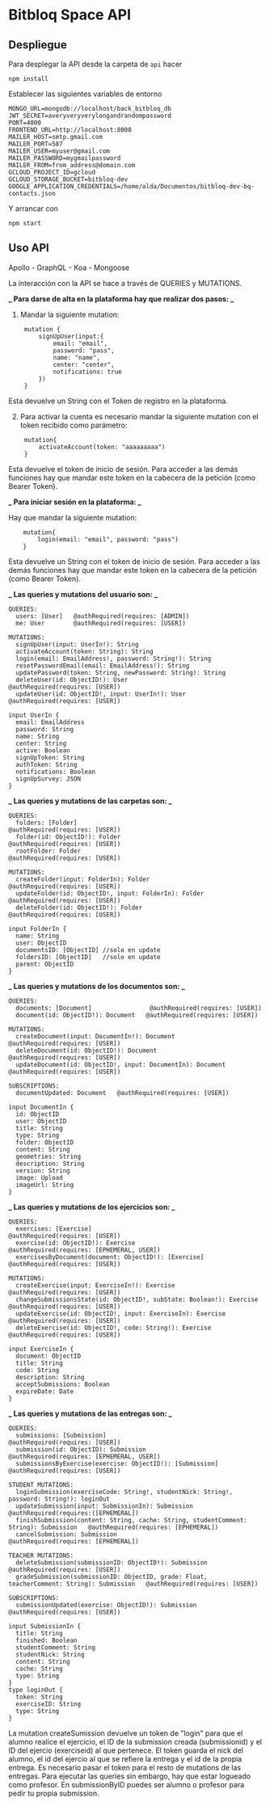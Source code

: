 # Bitbloq Space API

## Despliegue

Para desplegar la API desde la carpeta de `api` hacer

    npm install

Establecer las siguientes variables de entorno

    MONGO_URL=mongodb://localhost/back_bitbloq_db
    JWT_SECRET=averyveryverylongandrandompassword
    PORT=4000
    FRONTEND_URL=http://localhost:8000
    MAILER_HOST=smtp.gmail.com
    MAILER_PORT=587
    MAILER_USER=myuser@gmail.com
    MAILER_PASSWORD=mygmailpassword
    MAILER_FROM=from_address@domain.com
    GCLOUD_PROJECT_ID=gcloud
    GCLOUD_STORAGE_BUCKET=bitbloq-dev
    GOOGLE_APPLICATION_CREDENTIALS=/home/alda/Documentos/bitbloq-dev-bq-contacts.json

Y arrancar con

    npm start

## Uso API

Apollo - GraphQL - Koa - Mongoose

La interacción con la API se hace a través de QUERIES y MUTATIONS.

**_ Para darse de alta en la plataforma hay que realizar dos pasos: _**

1.  Mandar la siguiente mutation:

         mutation {
             signUpUser(input:{
                 email: "email",
                 password: "pass",
                 name: "name",
                 center: "center",
                 notifications: true
             })
         }

Esta devuelve un String con el Token de registro en la plataforma.

2.  Para activar la cuenta es necesario mandar la siguiente mutation con el token recibido como parámetro:

         mutation{
             activateAccount(token: "aaaaaaaaa")
         }

Esta devuelve el token de inicio de sesión. Para acceder a las demás funciones hay que mandar este token en la cabecera de la petición (como Bearer Token).

**_ Para iniciar sesión en la plataforma: _**

Hay que mandar la siguiente mutation:

        mutation{
            login(email: "email", password: "pass")
        }

Esta devuelve un String con el token de inicio de sesión. Para acceder a las demás funciones hay que mandar este token en la cabecera de la petición (como Bearer Token).

**_ Las queries y mutations del usuario son: _**

    QUERIES:
      users: [User]   @authRequired(requires: [ADMIN])
      me: User        @authRequired(requires: [USER])

    MUTATIONS:
      signUpUser(input: UserIn!): String
      activateAccount(token: String): String
      login(email: EmailAddress!, password: String!): String
      resetPasswordEmail(email: EmailAddress!): String
      updatePassword(token: String, newPassword: String): String
      deleteUser(id: ObjectID!): User                             @authRequired(requires: [USER])
      updateUser(id: ObjectID!, input: UserIn!): User             @authRequired(requires: [USER])

    input UserIn {
      email: EmailAddress
      password: String
      name: String
      center: String
      active: Boolean
      signUpToken: String
      authToken: String
      notifications: Boolean
      signUpSurvey: JSON
    }

**_ Las queries y mutations de las carpetas son: _**

    QUERIES:
      folders: [Folder]                                    @authRequired(requires: [USER])
      folder(id: ObjectID!): Folder                       @authRequired(requires: [USER])
      rootFolder: Folder                                   @authRequired(requires: [USER])

    MUTATIONS:
      createFolder(input: FolderIn): Folder                  @authRequired(requires: [USER])
      updateFolder(id: ObjectID!, input: FolderIn): Folder  @authRequired(requires: [USER])
      deleteFolder(id: ObjectID!): Folder                   @authRequired(requires: [USER])

    input FolderIn {
      name: String
      user: ObjectID
      documentsID: [ObjectID] //solo en update
      foldersID: [ObjectID]   //solo en update
      parent: ObjectID
    }

**_ Las queries y mutations de los documentos son: _**

    QUERIES:
      documents: [Document]                @authRequired(requires: [USER])
      document(id: ObjectID!): Document   @authRequired(requires: [USER])

    MUTATIONS:
      createDocument(input: DocumentIn!): Document                       @authRequired(requires: [USER])
      deleteDocument(id: ObjectID!): Document                           @authRequired(requires: [USER])
      updateDocument(id: ObjectID!, input: DocumentIn): Document        @authRequired(requires: [USER])

    SUBSCRIPTIONS:
      documentUpdated: Document   @authRequired(requires: [USER])

    input DocumentIn {
      id: ObjectID
      user: ObjectID
      title: String
      type: String
      folder: ObjectID
      content: String
      geometries: String
      description: String
      version: String
      image: Upload
      imageUrl: String
    }

**_ Las queries y mutations de los ejercicios son: _**

    QUERIES:
      exercises: [Exercise]                                    @authRequired(requires: [USER])
      exercise(id: ObjectID!): Exercise                       @authRequired(requires: [EPHEMERAL, USER])
      exercisesByDocument(document: ObjectID!): [Exercise]     @authRequired(requires: [USER])

    MUTATIONS:
      createExercise(input: ExerciseIn!): Exercise                         @authRequired(requires: [USER])
      changeSubmissionsState(id: ObjectID!, subState: Boolean!): Exercise @authRequired(requires: [USER])
      updateExercise(id: ObjectID!, input: ExerciseIn): Exercise          @authRequired(requires: [USER])
      deleteExercise(id: ObjectID!, code: String!): Exercise              @authRequired(requires: [USER])

    input ExerciseIn {
      document: ObjectID
      title: String
      code: String
      description: String
      acceptSubmissions: Boolean
      expireDate: Date
    }

**_ Las queries y mutations de las entregas son: _**

    QUERIES:
      submissions: [Submission]                                  @authRequired(requires: [USER])
      submission(id: ObjectID): Submission                      @authRequired(requires: [EPHEMERAL, USER])
      submissionsByExercise(exercise: ObjectID!): [Submission]   @authRequired(requires: [USER])

    STUDENT MUTATIONS:
      loginSubmission(exerciseCode: String!, studentNick: String!, password: String!): loginOut
      updateSubmission(input: SubmissionIn): Submission                                      @authRequired(requires:([EPHEMERAL])
      finishSubmission(content: String, cache: String, studentComment: String): Submission   @authRequired(requires: [EPHEMERAL])
      cancelSubmission: Submission                                                           @authRequired(requires: [EPHEMERAL])

    TEACHER MUTATIONS:
      deleteSubmission(submissionID: ObjectID!): Submission                                       @authRequired(requires: [USER])
      gradeSubmission(submissionID: ObjectID, grade: Float, teacherComment: String): Submission   @authRequired(requires: [USER])

    SUBSCRIPTIONS:
      submissionUpdated(exercise: ObjectID!): Submission   @authRequired(requires: [USER])

    input SubmissionIn {
      title: String
      finished: Boolean
      studentComment: String
      studentNick: String
      content: String
      cache: String
      type: String
    }
    type loginOut {
      token: String
      exerciseID: String
      type: String
    }

La mutation createSumission devuelve un token de "login" para que el alumno realice el ejercicio, el ID de la submission creada (submissionid) y el ID del ejercio (exerciseid) al que pertenece. El token guarda el nick del alumno, el id del ejercio al que se refiere la entrega y el id de la propia entrega. Es necesario pasar el token para el resto de mutations de las entregas.
Para ejecutar las queries sin embargo, hay que estar logueado como profesor. En submissionByID puedes ser alumno o profesor para pedir tu propia submission.
